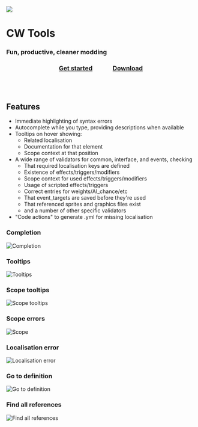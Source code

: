 <div class="landing_page_banner">
  <img src="./cwtools_logo.png" class="logo">
  <h1> CW Tools </h1>
  <h3> Fun, productive, cleaner modding </h3>
  <h3 align="center">
    <a href="https://herrx2000.github.io/cwtools-vscode/getting-started" class="highlighted_button" style="padding-right:50px">Get started</a>
    <a href="https://marketplace.visualstudio.com/items?itemName=tboby.cwtools-vscode" class="button"  target="_blank">Download</a>
  </h3>
</div>
<div style="margin-top:80px">

## Features

* Immediate highlighting of syntax errors
* Autocomplete while you type, providing descriptions when available
* Tooltips on hover showing:
  * Related localisation
  * Documentation for that element
  * Scope context at that position
* A wide range of validators for common, interface, and events, checking
  * That required localisation keys are defined
  * Existence of effects/triggers/modifiers
  * Scope context for used effects/triggers/modifiers
  * Usage of scripted effects/triggers
  * Correct entries for weights/AI_chance/etc
  * That event\_targets are saved before they're used
  * That referenced sprites and graphics files exist
  * and a number of other specific validators
* "Code actions" to generate .yml for missing localisation

### Completion

![Completion](./completion.gif)

### Tooltips

![Tooltips](./tooltips.gif)

### Scope tooltips

![Scope tooltips](./scopetooltip.gif)

### Scope errors

![Scope ](./scopeerror.gif)

### Localisation error

![Localisation error](./localisationerror.gif)

### Go to definition

![Go to definition](./gotodef.gif)

### Find all references

![Find all references](./findallrefs.png)

</div>